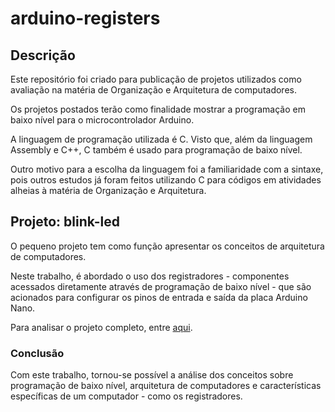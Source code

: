 # arduino-registers

## Descrição

Este repositório foi criado para publicação de projetos utilizados como avaliação na matéria de Organização e Arquitetura de computadores. 

Os projetos postados terão como finalidade mostrar a programação em baixo nível para o microcontrolador Arduino.

A linguagem de programação utilizada é C. Visto que, além da linguagem Assembly e C++, C também é usado para programação de baixo nível.

Outro motivo para a escolha da linguagem foi a familiaridade com a sintaxe, pois outros estudos já foram feitos utilizando C para códigos em atividades alheias à matéria de Organização e Arquitetura.

## Projeto: blink-led

O pequeno projeto tem como função apresentar os conceitos de arquitetura de computadores. 

Neste trabalho, é abordado o uso dos registradores - componentes acessados diretamente através de programação de baixo nível - que são acionados para configurar os pinos de entrada e saída da placa Arduino Nano.

Para analisar o projeto completo, entre <a href="https://github.com/carolliie/arduino-registers/tree/main/blink-led">aqui</a>.

### Conclusão

Com este trabalho, tornou-se possível a análise dos conceitos sobre programação de baixo nível, arquitetura de computadores e características específicas de um computador - como os registradores.